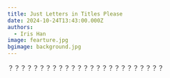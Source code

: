 ```yaml
---
title: Just Letters in Titles Please
date: 2024-10-24T13:43:00.000Z
authors:
  - Iris Han
image: fearture.jpg
bgimage: background.jpg
---
```

？？？？？？？？？？？？？？？？？？？？？？？？？
